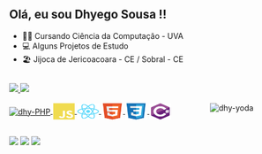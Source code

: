 ## Olá, eu sou Dhyego Sousa !!

- 👨‍💻 Cursando Ciência da Computação - UVA
- 💻 Alguns Projetos de Estudo
- 🏖 Jijoca de Jericoacoara - CE / Sobral - CE

##

 <div>
  <a href="https://www.linkedin.com/in/dhyegosousa/">
  <img height="180em" src="https://github-readme-stats.vercel.app/api?username=dhyegoSo&show_icons=true&theme=dark&include_all_commits=true&count_private=true"/>
  <img height="180em" src="https://github-readme-stats.vercel.app/api/top-langs/?username=dhyegoSo&layout=compact&langs_count=7&theme=dark"/>
</div>
 
<div style="display: inline_block"><br>
  <img align="center" alt="dhy-PHP" height="30" width="40" src="https://cdn.jsdelivr.net/gh/devicons/devicon/icons/php/php-original.svg">
  <img align="center" alt="dhy-Js" height="30" width="40" src="https://raw.githubusercontent.com/devicons/devicon/master/icons/javascript/javascript-plain.svg">
  <img align="center" alt="dhy-React" height="30" width="40" src="https://raw.githubusercontent.com/devicons/devicon/master/icons/react/react-original.svg">
  <img align="center" alt="dhy-HTML" height="30" width="40" src="https://raw.githubusercontent.com/devicons/devicon/master/icons/html5/html5-original.svg">
  <img align="center" alt="dhy-CSS" height="30" width="40" src="https://raw.githubusercontent.com/devicons/devicon/master/icons/css3/css3-original.svg">
  <img align="center" alt="dhy-Csharp" height="30" width="40" src="https://raw.githubusercontent.com/devicons/devicon/master/icons/csharp/csharp-original.svg">
  <img align="right" alt="dhy-yoda" height="120" width="140" src="http://clubedosgeeks.com.br/wp-content/uploads/2016/01/dormrm.gif">
</div>
 
  ##
 
<div> 
  <a href="https://www.instagram.com/dhyego_so/" target="_blank"><img src="https://img.shields.io/badge/-Instagram-%23E4405F?style=for-the-badge&logo=instagram&logoColor=white" target="_blank"></a>
  <a href = "mailto:dhyegojijok07@gmail.com"><img src="https://img.shields.io/badge/-Gmail-%23333?style=for-the-badge&logo=gmail&logoColor=white" target="_blank"></a>
  <a href="https://www.linkedin.com/in/dhyegosousa/" target="_blank"><img src="https://img.shields.io/badge/-LinkedIn-%230077B5?style=for-the-badge&logo=linkedin&logoColor=white" target="_blank"></a> 
</div>

